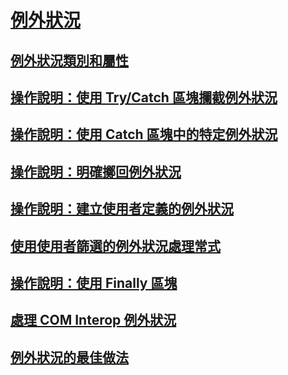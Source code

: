 # [例外狀況](index.md)
## [例外狀況類別和屬性](exception-class-and-properties.md)
## [操作說明：使用 Try/Catch 區塊攔截例外狀況](how-to-use-the-try-catch-block-to-catch-exceptions.md)
## [操作說明：使用 Catch 區塊中的特定例外狀況](how-to-use-specific-exceptions-in-a-catch-block.md)
## [操作說明：明確擲回例外狀況](how-to-explicitly-throw-exceptions.md)
## [操作說明：建立使用者定義的例外狀況](how-to-create-user-defined-exceptions.md)
## [使用使用者篩選的例外狀況處理常式](using-user-filtered-exception-handlers.md)
## [操作說明：使用 Finally 區塊](how-to-use-finally-blocks.md)
## [處理 COM Interop 例外狀況](handling-com-interop-exceptions.md)
## [例外狀況的最佳做法](best-practices-for-exceptions.md)
